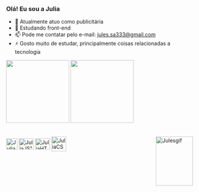 ### Olá! Eu sou a Julia 



- 🔭 Atualmente atuo como publicitária
- 🌱 Estudando front-end
- 📫 Pode me contatar pelo e-mail: jules.sa333@gmail.com
- ⚡ Gosto muito de estudar, principalmente coisas relacionadas a tecnologia

<div>
<a -href ="https://github.com/julejules">
<img height="170em" src="https://github-readme-stats.vercel.app/api?username=Julejules&show_icons=true&theme=cobalt"/>
 <img height="170em" src="https://github-readme-stats.vercel.app/api/top-langs/?username=julejules&layout=compact&langs_count=7&theme=cobalt"/>
</div>
<br>
<div style="display: inline_block"><br>
<img align="center" alt="JuliaC" heigth="30" width="30" src="https://cdn.jsdelivr.net/gh/devicons/devicon/icons/c/c-plain.svg" />
<img align="center" alt=JuliaJS" height="30" width="40" src="https://cdn.jsdelivr.net/gh/devicons/devicon/icons/javascript/javascript-plain.svg" />
<img align="center" alt=JuliaHTML" height="30" width="40" src="https://cdn.jsdelivr.net/gh/devicons/devicon/icons/html5/html5-plain.svg" />
<img align="center" alt=JuliaCSS" height"30" width="40" src="https://cdn.jsdelivr.net/gh/devicons/devicon/icons/css3/css3-plain-wordmark.svg" />
<img align="right" alt="Julesgif" src="https://i.picasion.com/pic92/09d66382f53addead50969d82259623c.gif" width="100" height="133" border="0" /></a>
</div>

##

